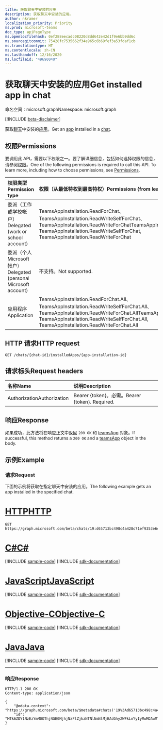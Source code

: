 ```yaml
---
title: 获取聊天中安装的应用
description: 获取聊天中安装的应用。
author: nkramer
localization_priority: Priority
ms.prod: microsoft-teams
doc_type: apiPageType
ms.openlocfilehash: 0ef288eecadc08220d8dd642e42d1f9e6bb9dd6c
ms.sourcegitcommit: 75428fc7535662f34e965c6b69fef3a53fdaf1cb
ms.translationtype: HT
ms.contentlocale: zh-CN
ms.lasthandoff: 12/16/2020
ms.locfileid: "49690040"
---
```

# <a name="get-installed-app-in-chat"></a><span data-ttu-id="9b3f4-103">获取聊天中安装的应用</span><span class="sxs-lookup"><span data-stu-id="9b3f4-103">Get installed app in chat</span></span>

<span data-ttu-id="9b3f4-104">命名空间：microsoft.graph</span><span class="sxs-lookup"><span data-stu-id="9b3f4-104">Namespace: microsoft.graph</span></span>

[!INCLUDE [beta-disclaimer](../../includes/beta-disclaimer.md)]

<span data-ttu-id="9b3f4-105">获取[聊天](../resources/chat.md)中安装的[应用](../resources/teamsappinstallation.md)。</span><span class="sxs-lookup"><span data-stu-id="9b3f4-105">Get an [app](../resources/teamsappinstallation.md) installed in a [chat](../resources/chat.md).</span></span>

## <a name="permissions"></a><span data-ttu-id="9b3f4-106">权限</span><span class="sxs-lookup"><span data-stu-id="9b3f4-106">Permissions</span></span>

<span data-ttu-id="9b3f4-p101">要调用此 API，需要以下权限之一。要了解详细信息，包括如何选择权限的信息，请参阅[权限](/graph/permissions-reference)。</span><span class="sxs-lookup"><span data-stu-id="9b3f4-p101">One of the following permissions is required to call this API. To learn more, including how to choose permissions, see [Permissions](/graph/permissions-reference).</span></span>

|<span data-ttu-id="9b3f4-109">权限类型</span><span class="sxs-lookup"><span data-stu-id="9b3f4-109">Permission type</span></span>      | <span data-ttu-id="9b3f4-110">权限（从最低特权到最高特权）</span><span class="sxs-lookup"><span data-stu-id="9b3f4-110">Permissions (from least to most privileged)</span></span>              |
|:--------------------|:---------------------------------------------------------|
|<span data-ttu-id="9b3f4-111">委派（工作或学校帐户）</span><span class="sxs-lookup"><span data-stu-id="9b3f4-111">Delegated (work or school account)</span></span> | <span data-ttu-id="9b3f4-112">TeamsAppInstallation.ReadForChat、TeamsAppInstallation.ReadWriteSelfForChat、TeamsAppInstallation.ReadWriteForChat</span><span class="sxs-lookup"><span data-stu-id="9b3f4-112">TeamsAppInstallation.ReadForChat, TeamsAppInstallation.ReadWriteSelfForChat, TeamsAppInstallation.ReadWriteForChat</span></span> |
|<span data-ttu-id="9b3f4-113">委派（个人 Microsoft 帐户）</span><span class="sxs-lookup"><span data-stu-id="9b3f4-113">Delegated (personal Microsoft account)</span></span> | <span data-ttu-id="9b3f4-114">不支持。</span><span class="sxs-lookup"><span data-stu-id="9b3f4-114">Not supported.</span></span>    |
|<span data-ttu-id="9b3f4-115">应用程序</span><span class="sxs-lookup"><span data-stu-id="9b3f4-115">Application</span></span> | <span data-ttu-id="9b3f4-116">TeamsAppInstallation.ReadForChat.All、TeamsAppInstallation.ReadWriteSelfForChat.All、TeamsAppInstallation.ReadWriteForChat.All</span><span class="sxs-lookup"><span data-stu-id="9b3f4-116">TeamsAppInstallation.ReadForChat.All, TeamsAppInstallation.ReadWriteSelfForChat.All, TeamsAppInstallation.ReadWriteForChat.All</span></span>

## <a name="http-request"></a><span data-ttu-id="9b3f4-117">HTTP 请求</span><span class="sxs-lookup"><span data-stu-id="9b3f4-117">HTTP request</span></span>

<!-- { 
"blockType": "ignored" 
} -->

```http
GET /chats/{chat-id}/installedApps/{app-installation-id}
```

## <a name="request-headers"></a><span data-ttu-id="9b3f4-118">请求标头</span><span class="sxs-lookup"><span data-stu-id="9b3f4-118">Request headers</span></span>

|<span data-ttu-id="9b3f4-119">名称</span><span class="sxs-lookup"><span data-stu-id="9b3f4-119">Name</span></span>|<span data-ttu-id="9b3f4-120">说明</span><span class="sxs-lookup"><span data-stu-id="9b3f4-120">Description</span></span>|
|:---|:---|
|<span data-ttu-id="9b3f4-121">Authorization</span><span class="sxs-lookup"><span data-stu-id="9b3f4-121">Authorization</span></span>|<span data-ttu-id="9b3f4-p102">Bearer {token}。必需。</span><span class="sxs-lookup"><span data-stu-id="9b3f4-p102">Bearer {token}. Required.</span></span>|

## <a name="response"></a><span data-ttu-id="9b3f4-124">响应</span><span class="sxs-lookup"><span data-stu-id="9b3f4-124">Response</span></span>

<span data-ttu-id="9b3f4-125">如果成功，此方法将在响应正文中返回 `200 OK` 和 [teamsApp](../resources/teamsapp.md) 对象。</span><span class="sxs-lookup"><span data-stu-id="9b3f4-125">If successful, this method returns a `200 OK` and a [teamsApp](../resources/teamsapp.md) object in the body.</span></span>

## <a name="example"></a><span data-ttu-id="9b3f4-126">示例</span><span class="sxs-lookup"><span data-stu-id="9b3f4-126">Example</span></span>

### <a name="request"></a><span data-ttu-id="9b3f4-127">请求</span><span class="sxs-lookup"><span data-stu-id="9b3f4-127">Request</span></span>

<span data-ttu-id="9b3f4-128">下面的示例将获取在指定聊天中安装的应用。</span><span class="sxs-lookup"><span data-stu-id="9b3f4-128">The following example gets an app installed in the specified chat.</span></span>

# <a name="http"></a>[<span data-ttu-id="9b3f4-129">HTTP</span><span class="sxs-lookup"><span data-stu-id="9b3f4-129">HTTP</span></span>](#tab/http)
<!-- {
  "blockType": "request",
  "name": "get_installedApps_in_chat"
}-->

```msgraph-interactive
GET https://graph.microsoft.com/beta/chats/19:d65713bc498c4a428c71ef9353e6ce20@thread.v2/installedApps/MTk6ZDY1NzEzYmM0OThjNGE0MjhjNzFlZjkzNTNlNmNlMjBAdGhyZWFkLnYyIyMwMDAwMTAxNi1kZTA1LTQ5MmUtOTEwNi00ODI4ZmM4YTg2ODc=
```
# <a name="c"></a>[<span data-ttu-id="9b3f4-130">C#</span><span class="sxs-lookup"><span data-stu-id="9b3f4-130">C#</span></span>](#tab/csharp)
[!INCLUDE [sample-code](../includes/snippets/csharp/get-installedapps-in-chat-csharp-snippets.md)]
[!INCLUDE [sdk-documentation](../includes/snippets/snippets-sdk-documentation-link.md)]

# <a name="javascript"></a>[<span data-ttu-id="9b3f4-131">JavaScript</span><span class="sxs-lookup"><span data-stu-id="9b3f4-131">JavaScript</span></span>](#tab/javascript)
[!INCLUDE [sample-code](../includes/snippets/javascript/get-installedapps-in-chat-javascript-snippets.md)]
[!INCLUDE [sdk-documentation](../includes/snippets/snippets-sdk-documentation-link.md)]

# <a name="objective-c"></a>[<span data-ttu-id="9b3f4-132">Objective-C</span><span class="sxs-lookup"><span data-stu-id="9b3f4-132">Objective-C</span></span>](#tab/objc)
[!INCLUDE [sample-code](../includes/snippets/objc/get-installedapps-in-chat-objc-snippets.md)]
[!INCLUDE [sdk-documentation](../includes/snippets/snippets-sdk-documentation-link.md)]

# <a name="java"></a>[<span data-ttu-id="9b3f4-133">Java</span><span class="sxs-lookup"><span data-stu-id="9b3f4-133">Java</span></span>](#tab/java)
[!INCLUDE [sample-code](../includes/snippets/java/get-installedapps-in-chat-java-snippets.md)]
[!INCLUDE [sdk-documentation](../includes/snippets/snippets-sdk-documentation-link.md)]

---


### <a name="response"></a><span data-ttu-id="9b3f4-134">响应</span><span class="sxs-lookup"><span data-stu-id="9b3f4-134">Response</span></span>

<!-- {
  "blockType": "response",
  "truncated": true,
  "@odata.type": "microsoft.graph.teamsAppInstallation"
}
-->

```http
HTTP/1.1 200 OK
Content-type: application/json

{
    "@odata.context": "https://graph.microsoft.com/beta/$metadata#chats('19%3Ad65713bc498c4a428c71ef9353e6ce20%40thread.v2')/installedApps/$entity",
    "id": "MTk6ZDY1NzEzYmM0OThjNGE0MjhjNzFlZjkzNTNlNmNlMjBAdGhyZWFkLnYyIyMwMDAwMTAxNi1kZTA1LTQ5MmUtOTEwNi00ODI4ZmM4YTg2ODc="
}
```

<!-- uuid: 8fcb5dbc-d5aa-4681-8e31-b001d5168d79
2015-10-25 14:57:30 UTC -->
<!-- {
  "type": "#page.annotation",
  "description": "Chat get installedapps",
  "keywords": "",
  "section": "documentation",
  "tocPath": ""
}-->
